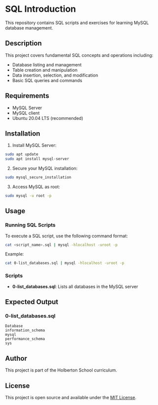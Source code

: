 # SQL Introduction

This repository contains SQL scripts and exercises for learning MySQL database management.

## Description

This project covers fundamental SQL concepts and operations including:
- Database listing and management
- Table creation and manipulation
- Data insertion, selection, and modification
- Basic SQL queries and commands

## Requirements

- MySQL Server
- MySQL client
- Ubuntu 20.04 LTS (recommended)

## Installation

1. Install MySQL Server:
```bash
sudo apt update
sudo apt install mysql-server
```

2. Secure your MySQL installation:
```bash
sudo mysql_secure_installation
```

3. Access MySQL as root:
```bash
sudo mysql -u root -p
```

## Usage

### Running SQL Scripts

To execute a SQL script, use the following command format:
```bash
cat <script_name>.sql | mysql -hlocalhost -uroot -p
```

Example:
```bash
cat 0-list_databases.sql | mysql -hlocalhost -uroot -p
```

### Scripts

- **0-list_databases.sql**: Lists all databases in the MySQL server

## Expected Output

### 0-list_databases.sql
```
Database
information_schema
mysql
performance_schema
sys
```

## Author

This project is part of the Holberton School curriculum.

## License

This project is open source and available under the [MIT License](LICENSE). 